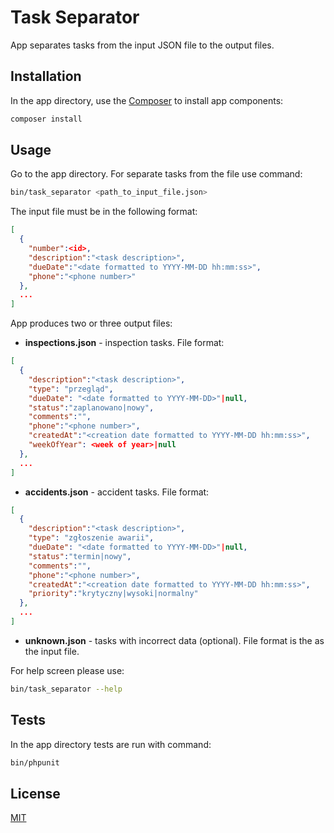 # Task Separator

App separates tasks from the input JSON file to the output files.

## Installation

In the app directory, use the [Composer](https://getcomposer.org) to install app components:

```bash
composer install
```

## Usage

Go to the app directory. For separate tasks from the file use command:

```bash
bin/task_separator <path_to_input_file.json>
```

The input file must be in the following format:

```json
[
  {
    "number":<id>,
    "description":"<task description>",
    "dueDate":"<date formatted to YYYY-MM-DD hh:mm:ss>",
    "phone":"<phone number>"
  },
  ...
]
```

App produces two or three output files:
- __inspections.json__ - inspection tasks. File format:

```json
[
  {
    "description":"<task description>",
    "type": "przegląd",
    "dueDate": "<date formatted to YYYY-MM-DD>"|null,
    "status":"zaplanowano|nowy",
    "comments":"",
    "phone":"<phone number>",
    "createdAt":"<creation date formatted to YYYY-MM-DD hh:mm:ss>",
    "weekOfYear": <week of year>|null
  },
  ...
]
```

- __accidents.json__ - accident tasks. File format:

```json
[
  {
    "description":"<task description>",
    "type": "zgłoszenie awarii",
    "dueDate": "<date formatted to YYYY-MM-DD>"|null,
    "status":"termin|nowy",
    "comments":"",
    "phone":"<phone number>",
    "createdAt":"<creation date formatted to YYYY-MM-DD hh:mm:ss>",
    "priority":"krytyczny|wysoki|normalny"
  },
  ...
]
```

- __unknown.json__ - tasks with incorrect data (optional). File format is the as the input file.

For help screen please use:

```bash
bin/task_separator --help
```

## Tests

In the app directory tests are run with command:

```bash
bin/phpunit
```

## License
[MIT](./LICENSE)
